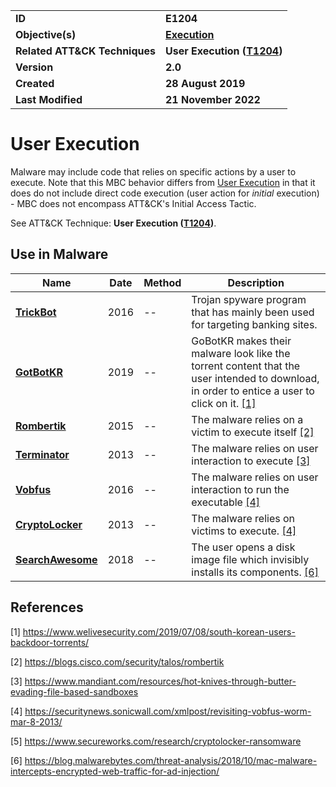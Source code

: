 <table>
<tr>
<td><b>ID</b></td>
<td><b>E1204</b></td>
</tr>
<tr>
<td><b>Objective(s)</b></td>
<td><b><a href="../execution">Execution</a></b></td>
</tr>
<tr>
<td><b>Related ATT&CK Techniques</b></td>
<td><b>User Execution (<a href="https://attack.mitre.org/techniques/T1204">T1204</a>)</b></td>
</tr>
<tr>
<td><b>Version</b></td>
<td><b>2.0</b></td>
</tr>
<tr>
<td><b>Created</b></td>
<td><b>28 August 2019</b></td>
</tr>
<tr>
<td><b>Last Modified</b></td>
<td><b>21 November 2022</b></td>
</tr>
</table>


# User Execution

Malware may include code that relies on specific actions by a user to execute. Note that this MBC behavior differs from [User Execution](https://attack.mitre.org/techniques/T1204) in that it does do not include direct code execution (user action for *initial* execution) - MBC does not encompass ATT&CK's Initial Access Tactic.  

See ATT&CK Technique: **User Execution ([T1204](https://attack.mitre.org/techniques/T1204/))**.

## Use in Malware

|Name|Date|Method|Description|
|---|---|---|---|
|[**TrickBot**](../xample-malware/trickbot.md)|2016|--|Trojan spyware program that has mainly been used for targeting banking sites.|
|[**GotBotKR**](../xample-malware/gobotkr.md)|2019|--| GoBotKR makes their malware look like the torrent content that the user intended to download, in order to entice a user to click on it. [[1]](#1)|
|[**Rombertik**](../xample-malware/rombertik.md)|2015|--|The malware relies on a victim to execute itself [[2]](#2)|
|[**Terminator**](../xample-malware/terminator.md)|2013|--|The malware relies on user interaction to execute [[3]](#3)|
|[**Vobfus**](../xample-malware/vobfus.md)|2016|--|The malware relies on user interaction to run the executable [[4]](#4)|
|[**CryptoLocker**](../xample-malware/vobfus.md)|2013|--|The malware relies on victims to execute. [[4]](#4)|
|[**SearchAwesome**](../xample-malware/searchawesome.md)|2018|--|The user opens a disk image file which invisibly installs its components. [[6]](#6)|

## References

<a name="1">[1]</a> https://www.welivesecurity.com/2019/07/08/south-korean-users-backdoor-torrents/

<a name="2">[2]</a> https://blogs.cisco.com/security/talos/rombertik

<a name="3">[3]</a> https://www.mandiant.com/resources/hot-knives-through-butter-evading-file-based-sandboxes

<a name="4">[4]</a> https://securitynews.sonicwall.com/xmlpost/revisiting-vobfus-worm-mar-8-2013/

<a name="5">[5]</a> https://www.secureworks.com/research/cryptolocker-ransomware

<a name="6">[6]</a> https://blog.malwarebytes.com/threat-analysis/2018/10/mac-malware-intercepts-encrypted-web-traffic-for-ad-injection/